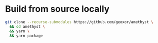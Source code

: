 # Build from source locally 

```sh
git clone --recurse-submodules https://github.com/geoxor/amethyst \
  && cd amethyst \
  && yarn \
  && yarn package
```